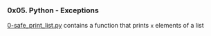 ### 0x05. Python - Exceptions

[0-safe\_print\_list.py]() contains a function that prints `x` elements of a list
